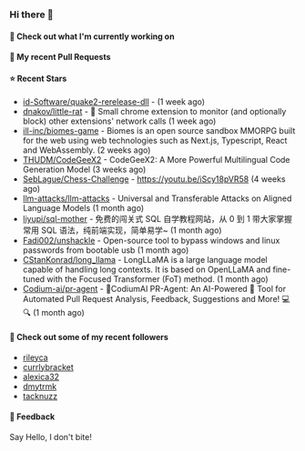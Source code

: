 ### Hi there 👋

#### 👷 Check out what I'm currently working on

#### 🔨 My recent Pull Requests


#### ⭐ Recent Stars

- [id-Software/quake2-rerelease-dll](https://github.com/id-Software/quake2-rerelease-dll) -  (1 week ago)
- [dnakov/little-rat](https://github.com/dnakov/little-rat) - 🐀 Small chrome extension to monitor (and optionally block) other extensions&#39; network calls (1 week ago)
- [ill-inc/biomes-game](https://github.com/ill-inc/biomes-game) - Biomes is an open source sandbox MMORPG built for the web using web technologies such as Next.js, Typescript, React and WebAssembly. (2 weeks ago)
- [THUDM/CodeGeeX2](https://github.com/THUDM/CodeGeeX2) - CodeGeeX2: A More Powerful Multilingual Code Generation Model (3 weeks ago)
- [SebLague/Chess-Challenge](https://github.com/SebLague/Chess-Challenge) - https://youtu.be/iScy18pVR58 (4 weeks ago)
- [llm-attacks/llm-attacks](https://github.com/llm-attacks/llm-attacks) - Universal and Transferable Attacks on Aligned Language Models (1 month ago)
- [liyupi/sql-mother](https://github.com/liyupi/sql-mother) - 免费的闯关式 SQL 自学教程网站，从 0 到 1 带大家掌握常用 SQL 语法，纯前端实现，简单易学~ (1 month ago)
- [Fadi002/unshackle](https://github.com/Fadi002/unshackle) - Open-source tool to bypass windows and linux passwords from bootable usb (1 month ago)
- [CStanKonrad/long_llama](https://github.com/CStanKonrad/long_llama) - LongLLaMA is a large language model capable of handling long contexts. It is based on OpenLLaMA and fine-tuned with the Focused Transformer (FoT) method. (1 month ago)
- [Codium-ai/pr-agent](https://github.com/Codium-ai/pr-agent) - 🚀CodiumAI PR-Agent: An AI-Powered 🤖 Tool for Automated Pull Request Analysis, Feedback, Suggestions and More! 💻🔍 (1 month ago)

#### 👯 Check out some of my recent followers

- [rileyca](https://github.com/rileyca)
- [currlybracket](https://github.com/currlybracket)
- [alexica32](https://github.com/alexica32)
- [dmytrmk](https://github.com/dmytrmk)
- [tacknuzz](https://github.com/tacknuzz)

#### 💬 Feedback

Say Hello, I don't bite!